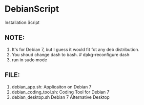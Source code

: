 DebianScript
=============

Installation Script

NOTE:
-----
1. It's for Debian 7, but I guess it would fit fot any deb distribution.
2. You shoud change dash to bash. # dpkg-reconfigure dash
3. run in sudo mode

FILE:
-----
01. debian_app.sh: 		Applicaiton on Debian 7
02. debian_coding_tool.sh:	Coding Tool for Debian 7
03. debian_desktop.sh		Debian 7 Alternative Desktop
